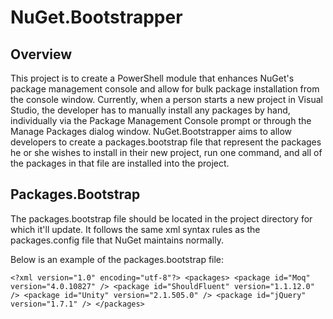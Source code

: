 # NuGet.Bootstrapper

## Overview

This project is to create a PowerShell module that enhances NuGet's package management console and allow for bulk package installation from the console window.  Currently, when a person starts a new project in Visual Studio, the developer has to manually install any packages by hand, individually via the Package Management Console prompt or through the Manage Packages dialog window.  NuGet.Bootstrapper aims to allow developers to create a packages.bootstrap file that represent the packages he or she wishes to install in their new project, run one command, and all of the packages in that file are installed into the project.

## Packages.Bootstrap

The packages.bootstrap file should be located in the project directory for which it'll update.  It follows the same xml syntax rules as the packages.config file that NuGet maintains normally.

Below is an example of the packages.bootstrap file:

`<?xml version="1.0" encoding="utf-8"?>
<packages>
	<package id="Moq" version="4.0.10827" />
	<package id="ShouldFluent" version="1.1.12.0" />
	<package id="Unity" version="2.1.505.0" />
	<package id="jQuery" version="1.7.1" />
</packages>`